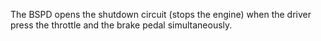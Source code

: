 The BSPD opens the shutdown circuit (stops the engine) when the driver press the throttle and the brake pedal simultaneously. 
